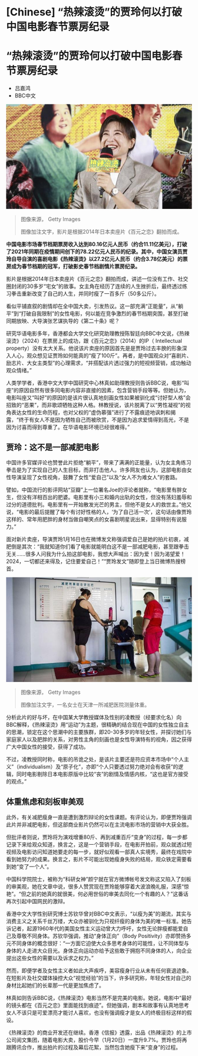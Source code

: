 # [Chinese] “热辣滚烫”的贾玲何以打破中国电影春节票房纪录

#  “热辣滚烫”的贾玲何以打破中国电影春节票房纪录

  * 吕嘉鸿 
  * BBC中文 


![jia ling](_132691761_gettyimages-2005008076.jpg)

> 图像来源，  Getty Images
>
> 图像加注文字，影片是根据2014年日本卖座片《百元之恋》翻拍而成。

**中国电影市场春节档期票房收入达到80.16亿元人民币（约合11.11亿美元），打破了2021年同期在疫情期间创下的78.22亿元人民币的纪录。其中，中国女演员贾玲自导自演的喜剧电影《热辣滚烫》以27.2亿元人民币（约合3.78亿美元）的票房成为春节档期的冠军，打破影史春节档剧情片票房纪录。**

影片是根据2014年日本卖座片《百元之恋》翻拍而成，讲述一位没有工作、社交圈封闭的30多岁“宅女”的故事。女主角在经历了连续的人生挫折后，最终透过练习拳击重新改变了自己的人生，并同时瘦了一百多斤（50多公斤）。

看似平铺直叙的剧情却在全中国大卖，引发热议。这一部充满“正能量”，从“躺平”到“打破自我限制”的女性电影，何以能在竞争激烈的春节档期突围，甚至打破同期放映、大导演张艺谋执导的《第二十条》呢？

研究华语电影多年，香港都会大学文化研究助理教授陈智廷向BBC中文说，《热辣滚烫》（2024）在票房上的成功，跟《百元之恋》（2014）的IP（ Intellectual property）没有太大关系。他说该片卖座的原因首先是是贾玲过去丰腴的形象深入人心，观众想见证贾玲如何能真的“瘦了100斤”。再者，是中国观众对“喜剧片、励志片、大女主类型”的心理需求，“并搭配该片透过强力的短视频营销，成功触动观众情绪。”

人类学学者，香港中文大学中国研究中心林真如助理教授则告诉BBC说，电影“叫座”的原因自然有很多同电影内容非直接的因素，包含营销手段等等。但她认为，电影叫座又“叫好”的原因的是该片很认真地刻画女性如果被驯化成“讨好型人格”会招致的“恶果”，而非歌颂牺牲这种人格。林教授说，该片脱离了以“男性凝视”的视角表达女性的生命历程，也对父权的“虚伪慕强”进行了不露痕迹地讽刺和揭露，“终于有女人不是因为牺牲自己而被欣赏，不是因为追求爱情得到高光，不是因为讨喜而得到尊重了。在华语电影环境已经很难得。”


##  贾玲：这不是一部减肥电影

中国许多官媒评论也赞誉此片拒绝“躺平”，带来了满满的正能量，认为女主角练习拳击是为了实现自己的人生目标，而非打击他人。许多网友也认为，这部电影由女性导演呈现了女性视角，鼓舞了女性“爱自己”以及“女人不为难女人”的套路。

譬如，中国流行的影评网站“豆瓣”上一位署名Joe的评论者就称，“电影里有胖女生，但没有洋相百出的肥婆。电影里有小三和婚内出轨的女性，但没有荡妇羞辱和过分的道德批判。电影里有一开始散发光芒的男主，但他不是女人的救世主。”他又说，“电影的最后提醒了每个有讨好性格的人，‘为了自己活一次’，这句话由像贾玲这样的、常年用肥胖的身材当做自嘲笑点的女喜剧明星说出来，显得特别有说服力。”

面对新片卖座，导演贾玲1月16日也在微博发文称强调爱自己是她的拍片初衷，减肥倒是其次：“我就知道你们看了电影就能明白这不是一部减肥电影，甚至跟拳击无关……很多人问我为什么拍这部电影，我想大声喊出：因为爱！因为渴望爱！2024，一切都还来得及，记住要爱自己！”“贾玲发文”随即登上当日微博热搜榜首。

![一名女士在天津一所减肥医院测量体重。](_132691764_untitled.jpg)

> 图像来源，  Getty Images
>
> 图像加注文字，一名女士在天津一所减肥医院测量体重。

分析此片的好与坏，在中国某大学教授媒体及性别的凌教授（经要求化名）向BBC解释，《热辣滚烫》用“运动”为主题，很精确的结合现在中国的女性独立自主的思潮，锁定在这个思潮中的主要族群，即20-30多岁的年轻女性，并探讨她们与家庭家人以及肥胖的关系，对男性主角的刻画也是女性导演特有的视角，因之获得广大中国女性的接受，获得了成功。

不过，凌教授同时称，电影的吊诡之处，是该片主要还是符应资本市场中“个人主义”（individualism）及“原子化”，亦即“个人只要透过努力绝对会有收获”的逻辑，同时电影剔除日本电影原版中比较“丧”的剧情及情感内核，“这也是官方接受的观点。”

##  体重焦虑和刻板审美观

此外，有关减肥瘦身一直是遭到激烈辩论的女性课题。有评论认为，即便贾玲强调此片并非减肥电影，但这部商业影片仍然可以在主流电影市场的营销中大获全胜。

但批评者则说，贾玲将为演戏增重80斤、再到减重百斤“变身”的过程，每一步都记录下来给观众知道，换言之，这是一个营销手段，在电影开拍前，观众就透过短视频及电影访问知道她要走的每一步，就好似观看一部真人实境秀，最终在戏院中看到她努力的成果。换言之，影片不可能出现她瘦身失败的结局，观众铁定需要看到她“变了一个人”。

中国科学院院士，被称为“科研女神”颜宁就在官方微博帐号发文称这又陷入了刻板的审美观，她在文章中说，很多人赞赏现在贾玲能够穿着大波浪晚礼服，深感“惊艳”。“但之前的她真的就很美，何必用世俗的审美去同化一个有趣的人？”这番话再次引起中国网民的激辩。


香港中文大学性别研究博士苏钦华曾对BBC中文表示，“以瘦为美”的潮流，其实与消费主义之关系千丝万缕，大众亦被驯化为只视纤瘦的身体为美的唯一标准。她告诉记者，起源1960年代的美国女性主义运动曾大力呼吁，女性无论胖瘦都能爱自己及尊敬不同身体。苏钦华强调，推动“身体正向”（Body Positivity）亦即赞扬多元不同身体的概念很好：“一方面它迫使大众多思考身体的可能性，让不同体型与身体的人走进大众目光。身体正向运动亦给予这些敢于拥抱不同身体的人，向企业提出这些女性的需要以及诉求之权力。”

然而，即便学者及女性主义者如此大声疾呼，美容瘦身行业从未有任何衰退迹象。在短影片及社交媒体操控大众“视觉经验”的当下，许多研究称，年轻女性对自己的身材比起她们的长辈那一代是更加焦虑了。

林真如则告诉BBC说，《热辣滚烫》电影当然不是完美的电影。她说，电影中“最好的镜头都在《百元之恋》里面能找到痕迹”。但她强调，剧本和故事有认真地思考女人不该只是可爱漂亮才能讨人喜欢，也没有强调瘦才是女人的终极目标这样的假设。

《热辣滚烫》的商业开发还在继续。香港《信报》透露，出品《热辣滚烫》的上市公司阅文集团，随着电影大卖，股价今早（1月20日）一度升9.7%。贾玲也将再跟腾讯合作，推出拍片的过程及幕后花絮，当然包含她瘦下来“变身”的过程。


